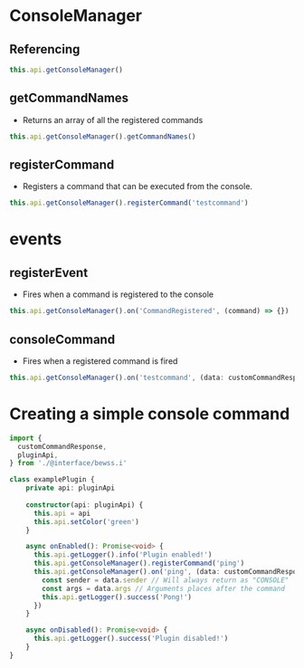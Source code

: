 # ConsoleManager

## Referencing
```ts
this.api.getConsoleManager()
```

## getCommandNames
- Returns an array of all the registered commands
```ts
this.api.getConsoleManager().getCommandNames()
```

## registerCommand
- Registers a command that can be executed from the console.
```ts
this.api.getConsoleManager().registerCommand('testcommand')
```

# events

## registerEvent
- Fires when a command is registered to the console
```ts
this.api.getConsoleManager().on('CommandRegistered', (command) => {})
```

## consoleCommand
- Fires when a registered command is fired
```ts
this.api.getConsoleManager().on('testcommand', (data: customCommandResponse) => {})
```

# Creating a simple console command
```ts
import {
  customCommandResponse,
  pluginApi,
} from './@interface/bewss.i'

class examplePlugin {
    private api: pluginApi
  
    constructor(api: pluginApi) {
      this.api = api
      this.api.setColor('green')
    }

    async onEnabled(): Promise<void> {
      this.api.getLogger().info('Plugin enabled!')
      this.api.getConsoleManager().registerCommand('ping')
      this.api.getConsoleManager().on('ping', (data: customCommandResponse) => {
        const sender = data.sender // Will always return as "CONSOLE"
        const args = data.args // Arguments places after the command
        this.api.getLogger().success('Pong!')
      })
    }

    async onDisabled(): Promise<void> {
      this.api.getLogger().success('Plugin disabled!')
    }
}
```